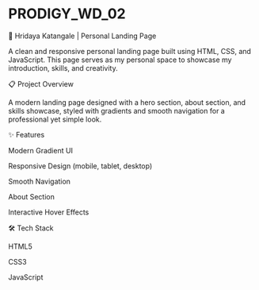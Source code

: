 # PRODIGY_WD_02
🔵 Hridaya Katangale | Personal Landing Page

A clean and responsive personal landing page built using HTML, CSS, and JavaScript.
This page serves as my personal space to showcase my introduction, skills, and creativity.


📋 Project Overview

A modern landing page designed with a hero section, about section, and skills showcase, styled with gradients and smooth navigation for a professional yet simple look.


✨ Features

Modern Gradient UI

Responsive Design (mobile, tablet, desktop)

Smooth Navigation

About Section

Interactive Hover Effects


🛠 Tech Stack

HTML5

CSS3

JavaScript
